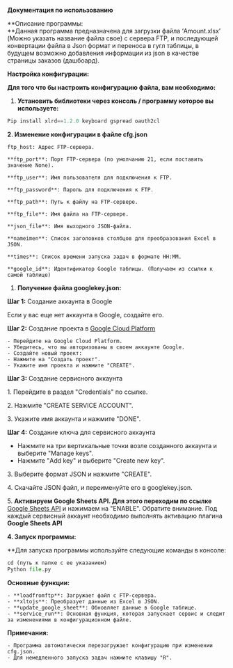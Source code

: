 **Документация по использованию**

**Описание программы:  
**Данная программа предназначена для загрузки файла ‘Amount.xlsx’ (Можно указать название файла свое) с сервера FTP, и последующей конвертации файла в Json формат и переноса в гугл таблицы, в будущем возможно добавления информации из json в качестве страницы заказов (дашбоард).

**Настройка конфигурации:**

**Для того что бы настроить конфигурацию файла, вам необходимо:**

1. **Установить библиотеки через консоль / программу которое вы используете:**
```py
Pip install xlrd==1.2.0 keyboard gspread oauth2cl
```

**2\. Изменение конфигурации в файле cfg.json**
```text
ftp_host: Адрес FTP-сервера.

**ftp_port**: Порт FTP-сервера (по умолчанию 21, если поставить значение None).

**ftp_user**: Имя пользователя для подключения к FTP.

**ftp_password**: Пароль для подключения к FTP.

**ftp_path**: Путь к файлу на FTP-сервере.

**ftp_file**: Имя файла на FTP-сервере.

**json_file**: Имя выходного JSON-файла.

**nameimen**: Список заголовков столбцов для преобразования Excel в JSON.

**times**: Список времени запуска задач в формате HH:MM.

**google_id**: Идентификатор Google таблицы. (Получаем из ссылки к самой таблице)  
```
1. **Получение файла googlekey.json:**

**Шаг 1:** Создание аккаунта в Google

Если у вас еще нет аккаунта в Google, создайте его.

**Шаг 2:** Создание проекта в [Google Cloud Platform](https://console.cloud.google.com/)
```text
- Перейдите на Google Cloud Platform.
- Убедитесь, что вы авторизованы в своем аккаунте Google.
- Создайте новый проект:
- Нажмите на "Создать проект".
- Укажите имя проекта и нажмите "CREATE".
```
**Шаг 3:** Создание сервисного аккаунта

1\. Перейдите в раздел "Credentials" по ссылке.

2\. Нажмите "CREATE SERVICE ACCOUNT".

3\. Укажите имя аккаунта и нажмите "DONE".

**Шаг 4:** Создание ключа для сервисного аккаунта

- Нажмите на три вертикальные точки возле созданного аккаунта и выберите "Manage keys".
- Нажмите "Add key" и выберите "Create new key".

3\. Выберите формат JSON и нажмите "CREATE".

4\. Скачайте JSON файл, и переименуйте его в googlekey.json.

5\. **Активируем Google Sheets API. Для этого переходим по ссылке** [Google Sheets API](https://console.cloud.google.com/marketplace/product/google/sheets.googleapis.com) и нажимаем на "ENABLE". Обратите внимание. Под каждый сервисный аккаунт необходимо выполнять активацию плагина **Google Sheets API**

**4\. Запуск программы:**

**Для запуска программы используйте следующие команды в консоле:  
```py
cd (путь к папке с ее указанием)  
Python file.py
```

**Основные функции:**
```text
- **loadfromftp**: Загружает файл с FTP-сервера.
- **xltojs**: Преобразует данные из Excel в JSON.
- **update_google_sheet**: Обновляет данные в Google таблице.
- **service_run**: Основная функция, которая запускает сервис и следит за изменениями в конфигурационном файле.
```
**Примечания:**
```text
- Программа автоматически перезагружает конфигурацию при изменении cfg.json.
- Для немедленного запуска задач нажмите клавишу "R".
```
